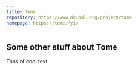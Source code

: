 ```yaml
---
title: Tome
repository: https://www.drupal.org/project/tome
homepage: https://tome.fyi/
---
```


## Some other stuff about Tome

Tons of cool text